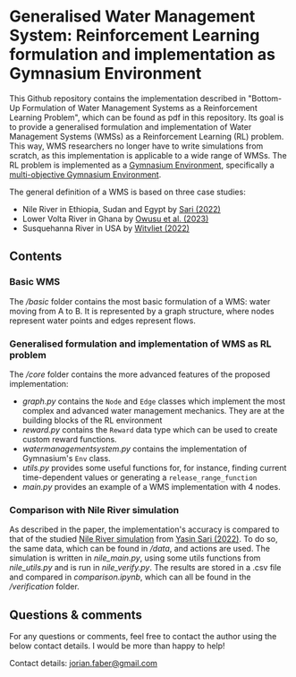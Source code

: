 # Generalised Water Management System: Reinforcement Learning formulation and implementation as Gymnasium Environment

This Github repository contains the implementation described in "Bottom-Up Formulation of Water Management Systems as a Reinforcement Learning Problem", which can be found as pdf in this repository. Its goal is to provide a generalised formulation and implementation of Water Management Systems (WMSs) as a Reinforcement Learning (RL) problem. This way, WMS researchers no longer have to write simulations from scratch, as this implementation is applicable to a wide range of WMSs. The RL problem is implemented as a [Gymnasium Environment](https://gymnasium.farama.org/), specifically a [multi-objective Gymnasium Environment](https://mo-gymnasium.farama.org/).

The general definition of a WMS is based on three case studies:

- Nile River in Ethiopia, Sudan and Egypt by [Sari (2022)](https://repository.tudelft.nl/islandora/object/uuid%3Aba09fa13-5331-446c-bf5e-48f6a29042ca?collection=education)
- Lower Volta River in Ghana by [Owusu et al. (2023)](https://hess.copernicus.org/articles/27/2001/2023/)
- Susquehanna River in USA by [Witvliet (2022)](https://repository.tudelft.nl/islandora/object/uuid%3Abb16cada-c56f-4703-aad2-93c0ad9e75bb)

## Contents

### Basic WMS

The _/basic_ folder contains the most basic formulation of a WMS: water moving from A to B. It is represented by a graph structure, where nodes represent water points and edges represent flows.

### Generalised formulation and implementation of WMS as RL problem

The _/core_ folder contains the more advanced features of the proposed implementation:

- _graph.py_ contains the `Node` and `Edge` classes which implement the most complex and advanced water management mechanics. They are at the building blocks of the RL environment
- _reward.py_ contains the `Reward` data type which can be used to create custom reward functions.
- _watermanagementsystem.py_ contains the implementation of Gymnasium's `Env` class.
- _utils.py_ provides some useful functions for, for instance, finding current time-dependent values or generating a `release_range_function`
- _main.py_ provides an example of a WMS implementation with 4 nodes.

### Comparison with Nile River simulation

As described in the paper, the implementation's accuracy is compared to that of the studied [Nile River simulation](https://github.com/ysari97/eastern-nile-optimization/tree/main) from [Yasin Sari (2022)](https://repository.tudelft.nl/islandora/object/uuid%3Aba09fa13-5331-446c-bf5e-48f6a29042ca?collection=education). To do so, the same data, which can be found in _/data_, and actions are used. The simulation is written in _nile_main.py_, using some utils functions from _nile_utils.py_ and is run in _nile_verify.py_. The results are stored in a .csv file and compared in _comparison.ipynb_, which can all be found in the _/verification_ folder.

## Questions & comments

For any questions or comments, feel free to contact the author using the below contact details. I would be more than happy to help!

Contact details: jorian.faber@gmail.com
